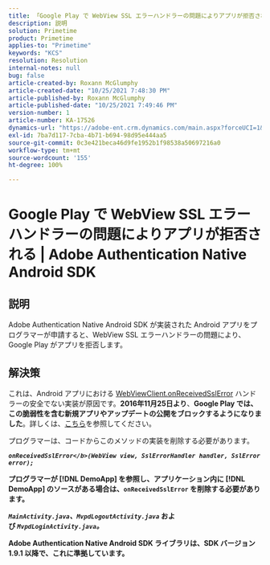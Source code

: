 ```yaml
---
title: 「Google Play で WebView SSL エラーハンドラーの問題によりアプリが拒否される | Adobe Authentication Native Android SDK」
description: 説明
solution: Primetime
product: Primetime
applies-to: "Primetime"
keywords: "KCS"
resolution: Resolution
internal-notes: null
bug: false
article-created-by: Roxann McGlumphy
article-created-date: "10/25/2021 7:48:30 PM"
article-published-by: Roxann McGlumphy
article-published-date: "10/25/2021 7:49:46 PM"
version-number: 1
article-number: KA-17526
dynamics-url: "https://adobe-ent.crm.dynamics.com/main.aspx?forceUCI=1&pagetype=entityrecord&etn=knowledgearticle&id=cd131085-cc35-ec11-b6e6-000d3a3485ea"
exl-id: 7ba7d117-7cba-4b71-b694-98d95e444aa5
source-git-commit: 0c3e421beca46d9fe1952b1f98538a50697216a0
workflow-type: tm+mt
source-wordcount: '155'
ht-degree: 100%

---
```


# Google Play で WebView SSL エラーハンドラーの問題によりアプリが拒否される | Adobe Authentication Native Android SDK

## 説明

Adobe Authentication Native Android SDK が実装された Android アプリをプログラマーが申請すると、WebView SSL エラーハンドラーの問題により、Google Play がアプリを拒否します。

## 解決策


これは、Android アプリにおける [WebViewClient.onReceivedSslError](https://developer.android.com/reference/android/webkit/WebViewClient.html#onReceivedSslError%28android.webkit.WebView,%20android.webkit.SslErrorHandler,%20android.net.http.SslError%29) ハンドラーの安全でない実装が原因です。<b>2016年11月25日</b><b>より</b>、<b>Google Play では、この脆弱性を含む新規アプリやアップデートの公開をブロックするようになりました</b>。詳しくは、[こちら](https://support.google.com/faqs/answer/7071387?hl=ja)を参照してください。

プログラマーは、コードからこのメソッドの実装を削除する必要があります。

<b>*`onReceivedSslError</b>(WebView view, SslErrorHandler handler, SslError error);`*

プログラマーが [!DNL DemoApp] を参照し、アプリケーション内に [!DNL DemoApp] のソースがある場合は、<b>`onReceivedSslError` </b>を削除する必要があります。

*`MainActivity.java`、`MvpdLogoutActivity.java`* および *`MvpdLoginActivity.java`。*

Adobe Authentication Native Android SDK ライブラリは、SDK バージョン 1.9.1 以降で、これに準拠しています。
